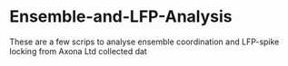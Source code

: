 # Ensemble-and-LFP-Analysis
These are a few scrips to analyse ensemble coordination and LFP-spike locking from Axona Ltd collected dat
